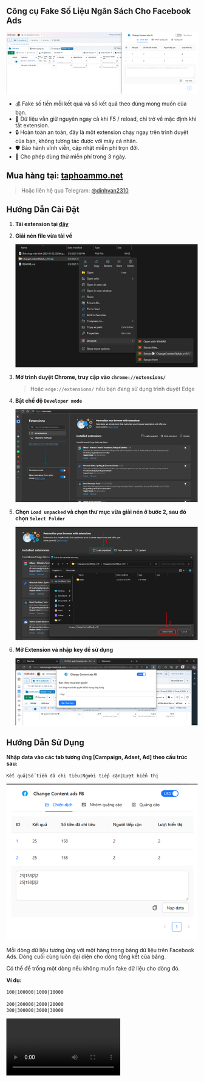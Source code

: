 ## Công cụ Fake Số Liệu Ngân Sách Cho Facebook Ads

![alt text](<assets/banner.png>)

-   💰 Fake số tiền mỗi kết quả và số kết quả theo đúng mong muốn của bạn.
-   🔄 Dữ liệu vẫn giữ nguyên ngay cả khi F5 / reload, chỉ trở về mặc định khi tắt extension.
-   🔒 Hoàn toàn an toàn, đây là một extension chạy ngay trên trình duyệt của bạn, không tương tác được với máy cá nhân.
-   🛡️ Bảo hành vĩnh viễn, cập nhật miễn phí trọn đời.
-   🎁 Cho phép dùng thử miễn phí trong 3 ngày.

## Mua hàng tại: [taphoammo.net](https://taphoammo.net/gian-hang/cong-cu-fake-so-lieu-ngan-sach-cho-facebook-ads_5432471)

> Hoặc liên hệ qua Telegram: [@dinhvan2310](https://t.me/dinhvan2310)

## Hướng Dẫn Cài Đặt

1.  **Tải extension tại [đây](ChangeContentFbAds_v101.zip)**

2.  **Giải nén file vừa tải về**

    ![alt text](assets/image.png)

3.  **Mở trình duyệt Chrome, truy cập vào `chrome://extensions/`**

    > Hoặc `edge://extensions/` nếu bạn đang sử dụng trình duyệt Edge

4.  **Bật chế độ `Developer mode`** 

    ![alt text](assets/image-3.png)

5.  **Chọn `Load unpacked` và chọn thư mục vừa giải nén ở bước 2, sau đó chọn `Select Folder`**

    ![alt text](assets/image-1.png)

6.  **Mở Extension và nhập key để sử dụng**

    ![alt text](assets/image-4.png)

## Hướng Dẫn Sử Dụng

**Nhập data vào các tab tương ứng [Campaign, Adset, Ad] theo cấu trúc sau:**

`Kết quả|Số tiền đã chi tiêu|Người tiếp cận|Lượt hiển thị`

![alt text](assets/image-2.png)

Mỗi dòng dữ liệu tương ứng với một hàng trong bảng dữ liệu trên Facebook Ads. Dòng cuối cùng luôn đại diện cho dòng tổng kết của bảng.

Có thể để trống một dòng nếu không muốn fake dữ liệu cho dòng đó.

**Ví dụ:**

```text
100|100000|1000|10000 

200|200000|2000|20000
300|300000|3000|30000
```

<video controls src="assets/20250303-1245-13.6918372.mp4" title="Title"></video>

